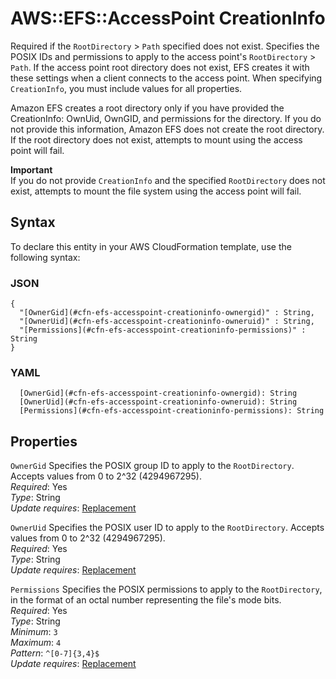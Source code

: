 # AWS::EFS::AccessPoint CreationInfo<a name="aws-properties-efs-accesspoint-creationinfo"></a>

Required if the `RootDirectory` > `Path` specified does not exist\. Specifies the POSIX IDs and permissions to apply to the access point's `RootDirectory` > `Path`\. If the access point root directory does not exist, EFS creates it with these settings when a client connects to the access point\. When specifying `CreationInfo`, you must include values for all properties\.

Amazon EFS creates a root directory only if you have provided the CreationInfo: OwnUid, OwnGID, and permissions for the directory\. If you do not provide this information, Amazon EFS does not create the root directory\. If the root directory does not exist, attempts to mount using the access point will fail\.

**Important**  
If you do not provide `CreationInfo` and the specified `RootDirectory` does not exist, attempts to mount the file system using the access point will fail\.

## Syntax<a name="aws-properties-efs-accesspoint-creationinfo-syntax"></a>

To declare this entity in your AWS CloudFormation template, use the following syntax:

### JSON<a name="aws-properties-efs-accesspoint-creationinfo-syntax.json"></a>

```
{
  "[OwnerGid](#cfn-efs-accesspoint-creationinfo-ownergid)" : String,
  "[OwnerUid](#cfn-efs-accesspoint-creationinfo-owneruid)" : String,
  "[Permissions](#cfn-efs-accesspoint-creationinfo-permissions)" : String
}
```

### YAML<a name="aws-properties-efs-accesspoint-creationinfo-syntax.yaml"></a>

```
  [OwnerGid](#cfn-efs-accesspoint-creationinfo-ownergid): String
  [OwnerUid](#cfn-efs-accesspoint-creationinfo-owneruid): String
  [Permissions](#cfn-efs-accesspoint-creationinfo-permissions): String
```

## Properties<a name="aws-properties-efs-accesspoint-creationinfo-properties"></a>

`OwnerGid` <a name="cfn-efs-accesspoint-creationinfo-ownergid"></a>
Specifies the POSIX group ID to apply to the `RootDirectory`\. Accepts values from 0 to 2^32 \(4294967295\)\.  
_Required_: Yes  
_Type_: String  
_Update requires_: [Replacement](https://docs.aws.amazon.com/AWSCloudFormation/latest/UserGuide/using-cfn-updating-stacks-update-behaviors.html#update-replacement)

`OwnerUid` <a name="cfn-efs-accesspoint-creationinfo-owneruid"></a>
Specifies the POSIX user ID to apply to the `RootDirectory`\. Accepts values from 0 to 2^32 \(4294967295\)\.  
_Required_: Yes  
_Type_: String  
_Update requires_: [Replacement](https://docs.aws.amazon.com/AWSCloudFormation/latest/UserGuide/using-cfn-updating-stacks-update-behaviors.html#update-replacement)

`Permissions` <a name="cfn-efs-accesspoint-creationinfo-permissions"></a>
Specifies the POSIX permissions to apply to the `RootDirectory`, in the format of an octal number representing the file's mode bits\.  
_Required_: Yes  
_Type_: String  
_Minimum_: `3`  
_Maximum_: `4`  
_Pattern_: `^[0-7]{3,4}$`  
_Update requires_: [Replacement](https://docs.aws.amazon.com/AWSCloudFormation/latest/UserGuide/using-cfn-updating-stacks-update-behaviors.html#update-replacement)
